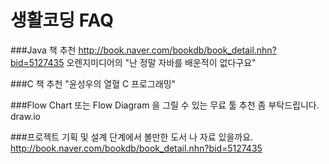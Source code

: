# 생활코딩 FAQ

###Java 책 추천 
http://book.naver.com/bookdb/book_detail.nhn?bid=5127435
오렌지미디어의 "난 정말 자바를 배운적이 없다구요"

###C 책 추천 
"윤성우의 열혈 C 프로그래밍"

###Flow Chart 또는 Flow Diagram 을 그릴 수 있는 무료 툴 추천 좀 부탁드립니다.
draw.io

###프로젝트 기획 및 설계 단계에서 볼만한 도서 나 자료 있을까요.
http://book.naver.com/bookdb/book_detail.nhn?bid=5127435
